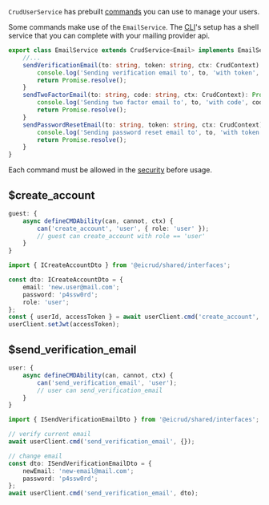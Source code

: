`CrudUserService` has prebuilt [commands](../services/commands.md) you can use to manage your users. 

Some commands make use of the `EmailService`. The [CLI]()'s setup has a shell service that you can complete with your mailing provider api. 

```typescript title="services/email/email.service.ts"
export class EmailService extends CrudService<Email> implements EmailService {
    //...
    sendVerificationEmail(to: string, token: string, ctx: CrudContext): Promise<any> {
        console.log('Sending verification email to', to, 'with token', token);
        return Promise.resolve();
    }
    sendTwoFactorEmail(to: string, code: string, ctx: CrudContext): Promise<any> {
        console.log('Sending two factor email to', to, 'with code', code);
        return Promise.resolve();
    }
    sendPasswordResetEmail(to: string, token: string, ctx: CrudContext): Promise<any> {
        console.log('Sending password reset email to', to, 'with token', token);
        return Promise.resolve();
    }
}
```
Each command must be allowed in the [security](../security/definition.md) before usage.  

## $create_account
```typescript title="create_account.security.ts"
guest: {
    async defineCMDAbility(can, cannot, ctx) {
        can('create_account', 'user', { role: 'user' });
        // guest can create_account with role == 'user'
    }
}
```
```typescript 
import { ICreateAccountDto } from '@eicrud/shared/interfaces';

const dto: ICreateAccountDto = {
    email: 'new.user@mail.com';
    password: 'p4ssw0rd';
    role: 'user';
};
const { userId, accessToken } = await userClient.cmd('create_account', dto);
userClient.setJwt(accessToken);
```

## $send_verification_email
```typescript title="send_verification_email.security.ts"
user: {
    async defineCMDAbility(can, cannot, ctx) {
        can('send_verification_email', 'user');
        // user can send_verification_email
    }
}
```
```typescript 
import { ISendVerificationEmailDto } from '@eicrud/shared/interfaces';

// verify current email
await userClient.cmd('send_verification_email', {});

// change email
const dto: ISendVerificationEmailDto = {
    newEmail: 'new-email@mail.com';
    password: 'p4ssw0rd';
};
await userClient.cmd('send_verification_email', dto);
```